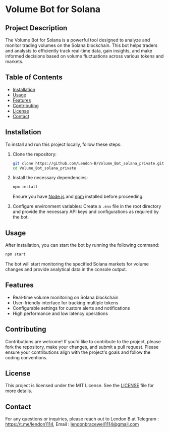 # Volume Bot for Solana

## Project Description

The Volume Bot for Solana is a powerful tool designed to analyze and monitor trading volumes on the Solana blockchain. This bot helps traders and analysts to efficiently track real-time data, gain insights, and make informed decisions based on volume fluctuations across various tokens and markets.

## Table of Contents

- [Installation](#installation)
- [Usage](#usage)
- [Features](#features)
- [Contributing](#contributing)
- [License](#license)
- [Contact](#contact)

## Installation

To install and run this project locally, follow these steps:

1. Clone the repository:
   ```bash
   git clone https://github.com/Lendon-B/Volume_Bot_solana_private.git
   cd Volume_Bot_solana_private
   ```

2. Install the necessary dependencies:
   ```bash
   npm install
   ```

   Ensure you have [Node.js](https://nodejs.org/) and [npm](https://www.npmjs.com/) installed before proceeding.

3. Configure environment variables:
   Create a `.env` file in the root directory and provide the necessary API keys and configurations as required by the bot.

## Usage

After installation, you can start the bot by running the following command:

```bash
npm start
```

The bot will start monitoring the specified Solana markets for volume changes and provide analytical data in the console output.

## Features

- Real-time volume monitoring on Solana blockchain
- User-friendly interface for tracking multiple tokens
- Configurable settings for custom alerts and notifications
- High performance and low latency operations

## Contributing

Contributions are welcome! If you'd like to contribute to the project, please fork the repository, make your changes, and submit a pull request. Please ensure your contributions align with the project's goals and follow the coding conventions.

## License

This project is licensed under the MIT License. See the [LICENSE](LICENSE) file for more details.

## Contact

For any questions or inquiries, please reach out to Lendon B at Telegram : https://t.me/lendon1114, Email : lendonbracewell1114@gmail.com
